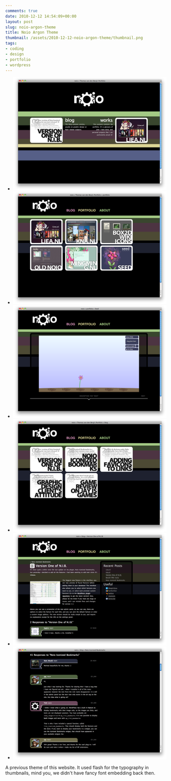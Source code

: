 ```yaml
---
comments: true
date: 2010-12-12 14:54:09+00:00
layout: post
slug: noio-argon-theme
title: Noio Argon Theme
thumbnail: /assets/2010-12-12-noio-argon-theme/thumbnail.png
tags:
- coding
- design
- portfolio
- wordpress
---
```


  * ![](/assets/2010-12-12-noio-argon-theme/noio-argon-01.png)
  * ![](/assets/2010-12-12-noio-argon-theme/noio-argon-02.png)
  * ![](/assets/2010-12-12-noio-argon-theme/noio-argon-03.png)
  * ![](/assets/2010-12-12-noio-argon-theme/noio-argon-04.png)
  * ![](/assets/2010-12-12-noio-argon-theme/noio-argon-05.png)
  * ![](/assets/2010-12-12-noio-argon-theme/noio-argon-06.png)


A previous theme of this website. It used flash for the typography in thumbnails, mind you, we didn't have fancy font embedding back then.






